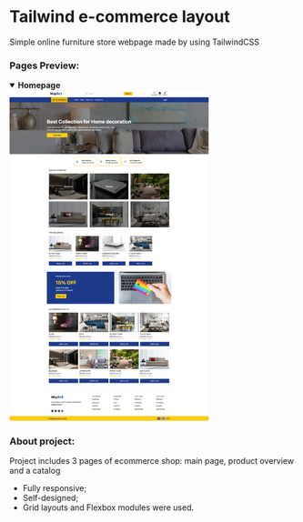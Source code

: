 # Tailwind e-commerce layout

Simple online furniture store webpage made by using TailwindCSS

### Pages Preview:

<details open="true"><summary><strong>Homepage</strong></summary>
<img width="350px" src="./assets/images/main-page-screenshot.png" alt="Homepage">
</details>
  
### About project:

Project includes 3 pages of ecommerce shop: main page, product overview and a catalog

* Fully responsive; 
* Self-designed;
* Grid layouts and Flexbox modules were used.

